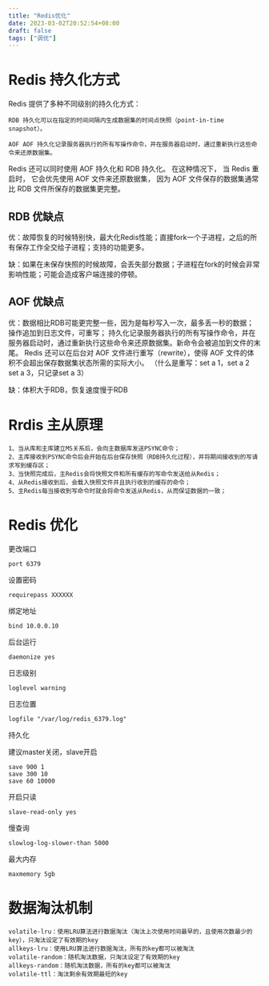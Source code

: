 ```yaml
---
title: "Redis优化"
date: 2023-03-02T20:52:54+08:00
draft: false
tags: ["调优"]
---
```


# Redis 持久化方式

Redis 提供了多种不同级别的持久化方式：

	RDB 持久化可以在指定的时间间隔内生成数据集的时间点快照（point-in-time snapshot）。
	
	AOF AOF 持久化记录服务器执行的所有写操作命令，并在服务器启动时，通过重新执行这些命令来还原数据集。	

Redis 还可以同时使用 AOF 持久化和 RDB 持久化。 在这种情况下， 当 Redis 重启时， 它会优先使用 AOF 文件来还原数据集， 因为 AOF 文件保存的数据集通常比 RDB 文件所保存的数据集更完整。

## RDB 优缺点
优：故障恢复的时候特别快，最大化Redis性能；直接fork一个子进程，之后的所有保存工作全交给子进程；支持的功能更多。

缺：如果在未保存快照的时候故障，会丢失部分数据；子进程在fork的时候会非常影响性能；可能会造成客户端连接的停顿。

## AOF 优缺点
优：数据相比RDB可能更完整一些，因为是每秒写入一次，最多丢一秒的数据；操作追加到日志文件，可重写；
持久化记录服务器执行的所有写操作命令，并在服务器启动时，通过重新执行这些命令来还原数据集。新命令会被追加到文件的末尾。 
	Redis 还可以在后台对 AOF 文件进行重写（rewrite），使得 AOF 文件的体积不会超出保存数据集状态所需的实际大小。
	（什么是重写：set a 1，set a 2 set a 3，只记录set a 3）

缺：体积大于RDB，恢复速度慢于RDB

# Rrdis 主从原理

	1、当从库和主库建立MS关系后，会向主数据库发送PSYNC命令；
	2、主库接收到PSYNC命令后会开始在后台保存快照（RDB持久化过程），并将期间接收到的写请求写到缓存区；
	3、当快照完成后，主Redis会将快照文件和所有缓存的写命令发送给从Redis；
	4、从Redis接收到后，会载入快照文件并且执行收到的缓存的命令；
	5、主Redis每当接收到写命令时就会将命令发送从Redis，从而保证数据的一致；


# Redis 优化

更改端口
	
	port 6379		

设置密码

	requirepass XXXXXX

绑定地址

	bind 10.0.0.10

后台运行

	daemonize yes

日志级别

	loglevel warning

日志位置

	logfile "/var/log/redis_6379.log"

持久化

建议master关闭，slave开启

	save 900 1
	save 300 10
	save 60 10000                  

开启只读

	slave-read-only yes

慢查询

	slowlog-log-slower-than 5000

最大内存

	maxmemory 5gb

# 数据淘汰机制

	volatile-lru：使用LRU算法进行数据淘汰（淘汰上次使用时间最早的，且使用次数最少的key），只淘汰设定了有效期的key
	allkeys-lru：使用LRU算法进行数据淘汰，所有的key都可以被淘汰
	volatile-random：随机淘汰数据，只淘汰设定了有效期的key
	allkeys-random：随机淘汰数据，所有的key都可以被淘汰
	volatile-ttl：淘汰剩余有效期最短的key